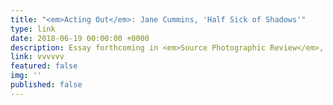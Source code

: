 ```yaml
---
title: "<em>Acting Out</em>: Jane Cummins, 'Half Sick of Shadows'"
type: link
date: 2018-06-19 00:00:00 +0000
description: Essay forthcoming in <em>Source Photographic Review</em>, Summer 2018
link: vvvvvv
featured: false
img: ''
published: false
---
```

